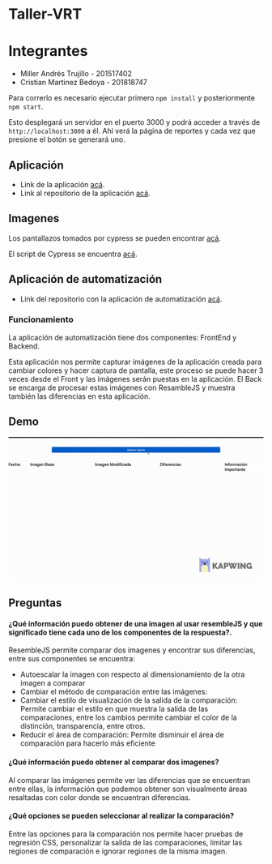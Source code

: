 # Taller-VRT

# Integrantes

- Miller Andrés Trujillo - 201517402
- Cristian Martinez Bedoya - 201818747

Para correrlo es necesario ejecutar primero `npm install` y posteriormente `npm start`.

Esto desplegará un servidor en el puerto 3000 y podrá acceder a través de `http://localhost:3000` a él. Ahí verá la página de reportes y cada vez que presione el botón se generará uno.

## Aplicación

- Link de la aplicación [acá](https://cmartinezbjmu.github.io/miso-4208-vrt/palette.html).
- Link al repositorio de la aplicación [acá](https://github.com/cmartinezbjmu/miso-4208-vrt).

## Imagenes

Los pantallazos tomados por cypress se pueden encontrar [acá](https://github.com/matrujillo10/taller-vrt/tree/master/public/images).

El script de Cypress se encuentra [acá](https://github.com/cmartinezbjmu/miso-4208-vrt/tree/master/cypress).

## Aplicación de automatización

- Link del repositorio con la aplicación de automatización [acá](https://github.com/matrujillo10/taller-vrt).

### Funcionamiento

La aplicación de automatización tiene dos componentes: FrontEnd y Backend.

Esta aplicación nos permite capturar imágenes de la aplicación creada para cambiar colores y hacer captura de pantalla, este proceso se puede hacer 3 veces desde el Front y las imágenes serán puestas en la aplicación. El Back se encarga de procesar estas imágenes con ResambleJS y muestra también las diferencias en esta aplicación.

## Demo

![](t7.gif)

## Preguntas

#### ¿Qué información puedo obtener de una imagen al usar resembleJS y que significado tiene cada uno de los componentes de la respuesta?.

ResembleJS permite comparar dos imagenes y encontrar sus diferencias, entre sus componentes se encuentra:

- Autoescalar la imagen con respecto al dimensionamiento de la otra imagen a comparar
- Cambiar el método de comparación entre las imágenes: 
- Cambiar el estilo de visualización de la salida de la comparación: Permite cambiar el estilo en que muestra la salida de las comparaciones, entre los cambios permite cambiar el color de la distinción, transparencia, entre otros.
- Reducir el área de comparación: Permite disminuir el área de comparación para hacerlo más eficiente

#### ¿Qué información puedo obtener al comparar dos imagenes?

Al comparar las imágenes permite ver las diferencias que se encuentran entre ellas, la información que podemos obtener son visualmente áreas resaltadas con color donde se encuentran diferencias. 

#### ¿Qué opciones se pueden seleccionar al realizar la comparación?

Entre las opciones para la comparación nos permite hacer pruebas de regresión CSS, personalizar la salida de las comparaciones, limitar las regiones de comparación e ignorar regiones de la misma imagen.
